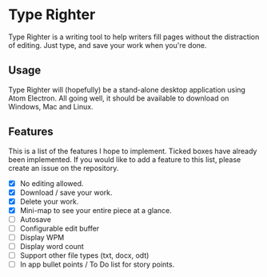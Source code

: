 # Type Righter
Type Righter is a writing tool to help writers fill pages without the distraction of editing. Just type, and save your work when you're done.

## Usage
Type Righter will (hopefully) be a stand-alone desktop application using Atom Electron. All going well, it should be available to download on Windows, Mac and Linux.

## Features
This is a list of the features I hope to implement. Ticked boxes have already been implemented. If you would like to add a feature to this list, please create an issue on the repository.

- [x] No editing allowed.
- [x] Download / save your work.
- [x] Delete your work.
- [x] Mini-map to see your entire piece at a glance.
- [ ] Autosave
- [ ] Configurable edit buffer
- [ ] Display WPM
- [ ] Display word count
- [ ] Support other file types (txt, docx, odt)
- [ ] In app bullet points / To Do list for story points. 
